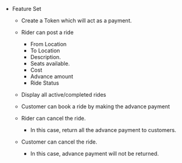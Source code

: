 - Feature Set
	- Create a Token which will act as a payment.

	- Rider can post a ride 
		- From Location
		- To Location
		- Description.
		- Seats available.
		- Cost 
		- Advance amount 
		- Ride Status 
	
	- Display all active/completed rides
	- Customer can book a ride by making the advance payment
	- Rider can cancel the ride.
		- In this case, return all the advance payment to customers.
	- Customer can cancel the ride.
		- In this case, advance payment will not be returned. 